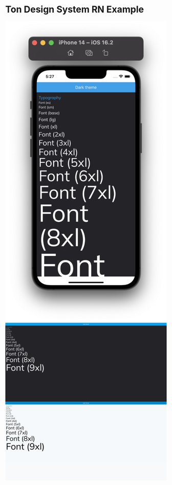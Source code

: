 # Ton Design System RN Example

![Screenshot](./docs/images/showcase_mobile.png)
![Screenshot](./docs/images/showcase_web.jpeg)